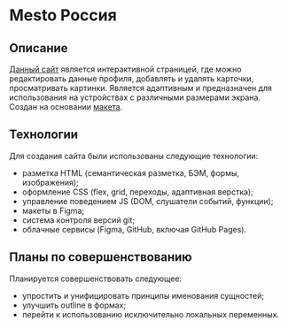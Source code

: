 # Mesto Россия
## Описание
[Данный сайт](https://somno-grapher.github.io/mesto/) является интерактивной страницей, где можно редактировать данные профиля, добавлять и удалять карточки, просматривать картинки. Является адаптивным и предназначен для использования на устройствах с различными размерами экрана. Cоздан на основании [макета](https://www.figma.com/file/2cn9N9jSkmxD84oJik7xL7/JavaScript.-Sprint-4?node-id=0%3A1&t=7wkKy5g38trnnn7w-0).
## Технологии
Для создания сайта были использованы следующие технологии:
- разметка HTML (семантическая разметка, БЭМ, формы, изображения);
- оформление CSS (flex, grid, переходы, адаптивная верстка);
- управление поведением JS (DOM, слушатели событий, функции);
- макеты в Figma;
- cистема контроля версий git;
- облачные сервисы (Figma, GitHub, включая GitHub Pages).
## Планы по совершенствованию
Планируется совершенствовать следующее:
- упростить и унифицировать принципы именования сущностей;
- улучшить outline в формах;
- перейти к использованию исключительно локальных переменных.
